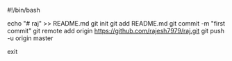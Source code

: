 #!/bin/bash

echo "# raj" >> README.md
git init
git add README.md
git commit -m "first commit"
git remote add origin https://github.com/rajesh7979/raj.git
git push -u origin master

exit
